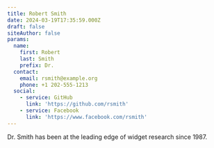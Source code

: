 ```yaml
---
title: Robert Smith
date: 2024-03-19T17:35:59.000Z
draft: false
siteAuthor: false
params:
  name:
    first: Robert
    last: Smith
    prefix: Dr.
  contact:
    email: rsmith@example.org
    phone: +1 202-555-1213
  social:
    - service: GitHub
      link: 'https://github.com/rsmith'
    - service: Facebook
      link: 'https://www.facebook.com/rsmith'
---
```


Dr. Smith has been at the leading edge of widget research since 1987.

